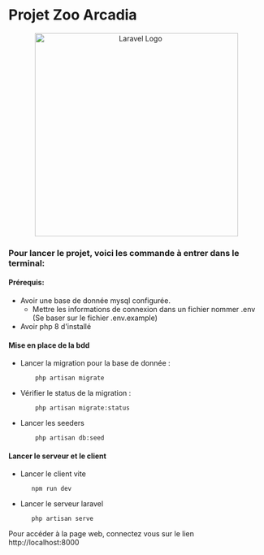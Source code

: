 # Projet Zoo Arcadia

<p align="center"><a href="https://laravel.com" target="_blank"><img src="https://raw.githubusercontent.com/laravel/art/master/logo-lockup/5%20SVG/2%20CMYK/1%20Full%20Color/laravel-logolockup-cmyk-red.svg" width="400" alt="Laravel Logo"></a></p>


### Pour lancer le projet, voici les commande à entrer dans le terminal:

#### Prérequis: 
- Avoir une base de donnée mysql configurée.
    - Mettre les informations de connexion dans un fichier nommer .env  (Se baser sur le fichier .env.example)
- Avoir php 8 d'installé

#### Mise en place de la bdd
- Lancer la migration pour la base de donnée : 
    ```console
        php artisan migrate
    ```
- Vérifier le status de la migration : 
    ```console
        php artisan migrate:status 
    ```
- Lancer les seeders
    ```console
        php artisan db:seed
    ```
#### Lancer le serveur et le client
- Lancer le client vite
    ```console
       npm run dev
    ```

- Lancer le serveur laravel
    ```console
       php artisan serve
    ```

Pour accéder à la page web, connectez vous sur le lien http://localhost:8000